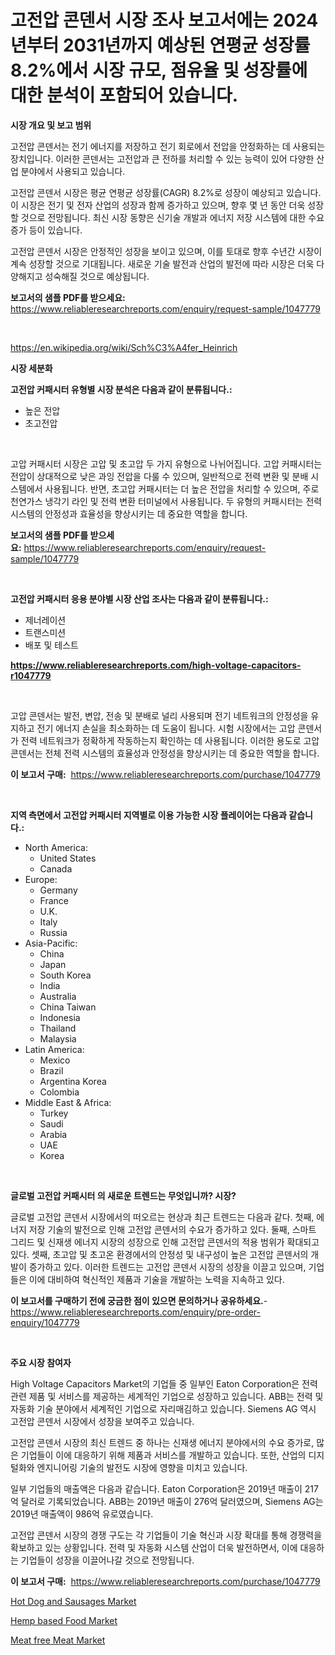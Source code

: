 <p><h1>고전압 콘덴서 시장 조사 보고서에는 2024년부터 2031년까지 예상된 연평균 성장률 8.2%에서 시장 규모, 점유율 및 성장률에 대한 분석이 포함되어 있습니다.</h1></p><p><strong>시장 개요 및 보고 범위</strong></p>
<p><p>고전압 콘덴서는 전기 에너지를 저장하고 전기 회로에서 전압을 안정화하는 데 사용되는 장치입니다. 이러한 콘덴서는 고전압과 큰 전하를 처리할 수 있는 능력이 있어 다양한 산업 분야에서 사용되고 있습니다.</p><p>고전압 콘덴서 시장은 평균 연평균 성장률(CAGR) 8.2%로 성장이 예상되고 있습니다. 이 시장은 전기 및 전자 산업의 성장과 함께 증가하고 있으며, 향후 몇 년 동안 더욱 성장할 것으로 전망됩니다. 최신 시장 동향은 신기술 개발과 에너지 저장 시스템에 대한 수요 증가 등이 있습니다.</p><p>고전압 콘덴서 시장은 안정적인 성장을 보이고 있으며, 이를 토대로 향후 수년간 시장이 계속 성장할 것으로 기대됩니다. 새로운 기술 발전과 산업의 발전에 따라 시장은 더욱 다양해지고 성숙해질 것으로 예상됩니다.</p></p>
<p><strong>보고서의 샘플 PDF를 받으세요:</strong> <a href="https://www.reliableresearchreports.com/enquiry/request-sample/1047779">https://www.reliableresearchreports.com/enquiry/request-sample/1047779</a></p>
<p>&nbsp;</p>
<p><a href="https://en.wikipedia.org/wiki/Sch%C3%A4fer_Heinrich">https://en.wikipedia.org/wiki/Sch%C3%A4fer_Heinrich</a></p>
<p><strong>시장 세분화</strong></p>
<p><strong>고전압 커패시터 유형별 시장 분석은 다음과 같이 분류됩니다.:</strong></p>
<p><ul><li>높은 전압</li><li>초고전압</li></ul></p>
<p>&nbsp;</p>
<p><p>고압 커패시터 시장은 고압 및 초고압 두 가지 유형으로 나뉘어집니다. 고압 커패시터는 전압이 상대적으로 낮은 과잉 전압을 다룰 수 있으며, 일반적으로 전력 변환 및 분배 시스템에서 사용됩니다. 반면, 초고압 커패시터는 더 높은 전압을 처리할 수 있으며, 주로 천연가스 냉각기 라인 및 전력 변환 터미널에서 사용됩니다. 두 유형의 커패시터는 전력 시스템의 안정성과 효율성을 향상시키는 데 중요한 역할을 합니다.</p></p>
<p><strong>보고서의 샘플 PDF를 받으세요:</strong>&nbsp;<a href="https://www.reliableresearchreports.com/enquiry/request-sample/1047779">https://www.reliableresearchreports.com/enquiry/request-sample/1047779</a></p>
<p>&nbsp;</p>
<p><strong> 고전압 커패시터 응용 분야별 시장 산업 조사는 다음과 같이 분류됩니다.:</strong></p>
<p><ul><li>제너레이션</li><li>트랜스미션</li><li>배포 및 테스트</li></ul></p>
<p><strong><a href="https://www.reliableresearchreports.com/high-voltage-capacitors-r1047779">https://www.reliableresearchreports.com/high-voltage-capacitors-r1047779</a></strong></p>
<p>&nbsp;</p>
<p><p>고압 콘덴서는 발전, 변압, 전송 및 분배로 널리 사용되며 전기 네트워크의 안정성을 유지하고 전기 에너지 손실을 최소화하는 데 도움이 됩니다. 시험 시장에서는 고압 콘덴서가 전력 네트워크가 정확하게 작동하는지 확인하는 데 사용됩니다. 이러한 용도로 고압 콘덴서는 전체 전력 시스템의 효율성과 안정성을 향상시키는 데 중요한 역할을 합니다.</p></p>
<p><strong>이 보고서 구매:</strong>&nbsp; <a href="https://www.reliableresearchreports.com/purchase/1047779">https://www.reliableresearchreports.com/purchase/1047779</a></p>
<p>&nbsp;</p>
<p><strong>지역 측면에서 고전압 커패시터 지역별로 이용 가능한 시장 플레이어는 다음과 같습니다.:</strong></p>
<p><ul>
    <li>
        North America:
        <ul>
            <li>United States</li>
            <li>Canada</li>
        </ul>
    </li>
    <li>
        Europe:
        <ul>
            <li>Germany</li>
            <li>France</li>
            <li>U.K.</li>
            <li>Italy</li>
            <li>Russia</li>
        </ul>
    </li>
    <li>
        Asia-Pacific:
        <ul>
            <li>China</li>
            <li>Japan</li>
            <li>South Korea</li>
            <li>India</li>
            <li>Australia</li>
            <li>China Taiwan</li>
            <li>Indonesia</li>
            <li>Thailand</li>
            <li>Malaysia</li>
        </ul>
    </li>
    <li>
        Latin America:
        <ul>
            <li>Mexico</li>
            <li>Brazil</li>
            <li>Argentina Korea</li>
            <li>Colombia</li>
        </ul>
    </li>
    <li>
        Middle East & Africa:
        <ul>
            <li>Turkey</li>
            <li>Saudi</li>
            <li>Arabia</li>
            <li>UAE</li>
            <li>Korea</li>
        </ul>
    </li>
    </ul></p>
<p>&nbsp;</p>
<p><strong>글로벌 고전압 커패시터 의 새로운 트렌드는 무엇입니까? 시장?</strong></p>
<p><p>글로벌 고전압 콘덴서 시장에서의 떠오르는 현상과 최근 트렌드는 다음과 같다. 첫째, 에너지 저장 기술의 발전으로 인해 고전압 콘덴서의 수요가 증가하고 있다. 둘째, 스마트 그리드 및 신재생 에너지 시장의 성장으로 인해 고전압 콘덴서의 적용 범위가 확대되고 있다. 셋째, 초고압 및 초고온 환경에서의 안정성 및 내구성이 높은 고전압 콘덴서의 개발이 증가하고 있다. 이러한 트렌드는 고전압 콘덴서 시장의 성장을 이끌고 있으며, 기업들은 이에 대비하여 혁신적인 제품과 기술을 개발하는 노력을 지속하고 있다.</p></p>
<p><strong>이 보고서를 구매하기 전에 궁금한 점이 있으면 문의하거나 공유하세요.</strong>- <a href="https://www.reliableresearchreports.com/enquiry/pre-order-enquiry/1047779">https://www.reliableresearchreports.com/enquiry/pre-order-enquiry/1047779</a></p>
<p>&nbsp;</p>
<p><strong>주요 시장 참여자</strong></p>
<p><p>High Voltage Capacitors Market의 기업들 중 일부인 Eaton Corporation은 전력 관련 제품 및 서비스를 제공하는 세계적인 기업으로 성장하고 있습니다. ABB는 전력 및 자동화 기술 분야에서 세계적인 기업으로 자리매김하고 있습니다. Siemens AG 역시 고전압 콘덴서 시장에서 성장을 보여주고 있습니다.</p><p>고전압 콘덴서 시장의 최신 트렌드 중 하나는 신재생 에너지 분야에서의 수요 증가로, 많은 기업들이 이에 대응하기 위해 제품과 서비스를 개발하고 있습니다. 또한, 산업의 디지털화와 엔지니어링 기술의 발전도 시장에 영향을 미치고 있습니다.</p><p>일부 기업들의 매출액은 다음과 같습니다. Eaton Corporation은 2019년 매출이 217억 달러로 기록되었습니다. ABB는 2019년 매출이 276억 달러였으며, Siemens AG는 2019년 매출액이 986억 유로였습니다.</p><p>고전압 콘덴서 시장의 경쟁 구도는 각 기업들이 기술 혁신과 시장 확대를 통해 경쟁력을 확보하고 있는 상황입니다. 전력 및 자동화 시스템 산업이 더욱 발전하면서, 이에 대응하는 기업들이 성장을 이끌어나갈 것으로 전망됩니다.</p></p>
<p><strong>이 보고서 구매:</strong>&nbsp;&nbsp;<a href="https://www.reliableresearchreports.com/purchase/1047779">https://www.reliableresearchreports.com/purchase/1047779</a></p>
<p><p><a href="https://github.com/YashRP12/Market-Research-Report-List-5/blob/main/hot-dog-and-sausages-market.md">Hot Dog and Sausages Market</a></p><p><a href="https://github.com/khayangel/Market-Research-Report-List-4/blob/main/hemp-based-food-market.md">Hemp based Food Market</a></p><p><a href="https://github.com/xvyfpyhu18/Market-Research-Report-List-1/blob/main/meat-free-meat-market.md">Meat free Meat Market</a></p></p>